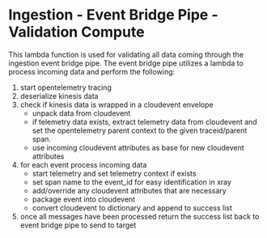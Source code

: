 # Ingestion - Event Bridge Pipe - Validation Compute
This lambda function is used for validating all data coming through the ingestion event bridge pipe.  The event bridge pipe utilizes a lambda to process incoming data and perform the following:

1. start opentelemetry tracing
2. deserialize kinesis data
3. check if kinesis data is wrapped in a cloudevent envelope
    * unpack data from cloudevent
    * if telemetry data exists, extract telemetry data from cloudevent and set the opentelemetry parent context to the given traceid/parent span.
    * use incoming cloudevent attributes as base for new cloudevent attributes
3. for each event process incoming data
    * start telemetry and set telemetry context if exists
    * set span name to the event_id for easy identification in xray
    * add/override any cloudevent attributes that are necessary
    * package event into cloudevent
    * convert cloudevent to dictionary and append to success list
4. once all messages have been processed return the success list back to event bridge pipe to send to target